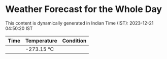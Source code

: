 # Weather Forecast for the Whole Day

This content is dynamically generated in Indian Time (IST): 2023-12-21 04:50:20 IST

| Time | Temperature | Condition |
| --- | --- | --- |
|  | -273.15 °C |   |

